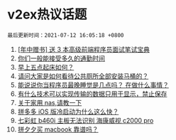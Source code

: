 # v2ex热议话题

`最后更新时间：2021-07-12 16:05:18 +0800`

1. [[年中赠书] 送 3 本高级前端程序员面试笔试宝典](https://www.v2ex.com/t/788917)
1. [你们一般能接受多久的通勤时间](https://www.v2ex.com/t/788898)
1. [早上五点起床如何？](https://www.v2ex.com/t/788874)
1. [请问大家是如何看待公共厕所全部安装马桶的？](https://www.v2ex.com/t/788972)
1. [能说说你当程序员最晚睡觉是几点吗？ 在做什么事情？](https://www.v2ex.com/t/788925)
1. [有什么技术可以实现传输的数据只用于显示，禁止保存](https://www.v2ex.com/t/788887)
1. [关于家用 nas,请教一下](https://www.v2ex.com/t/788851)
1. [拼多多 iOS 版冷启动为什么这么快？](https://www.v2ex.com/t/788942)
1. [七彩虹 b460i 主板无法识别 海康威视 c2000 pro](https://www.v2ex.com/t/788944)
1. [拼夕夕买 macbook 靠谱吗？](https://www.v2ex.com/t/788920)

